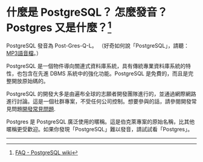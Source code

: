 # 什麼是 PostgreSQL？ 怎麼發音？Postgres 又是什麼？[^1]

PostgreSQL 發音為 Post-Gres-Q-L。 （好奇如何說「PostgreSQL」，請聽：[MP3語音檔](http://www.postgresql.org/files/postgresql.mp3)。）

PostgreSQL 是一個物件導向關連式資料庫系統，具有傳統專業資料庫系統的特性，也包含在先進 DBMS 系統中的強化功能。PostgreSQL 是免費的，而且是完整開放原始碼的。

PostgreSQL 的開發大多是由遍布全球的志願者開發團隊進行的，並通過網際網路進行討論。這是一個社群專案，不受任何公司控制。想要參與的話，請參閱開發常見問題[開發常見問題](https://wiki.postgresql.org/wiki/Developer_FAQ).

Postgres 是 PostgreSQL 廣泛使用的暱稱。這是伯克萊專案的原始名稱，比其他暱稱更受歡迎。如果你發現「PostgreSQL」難以發音，請試試看「Postgres」。

---



[^1]:  [FAQ - PostgreSQL wiki](https://wiki.postgresql.org/wiki/FAQ#What_is_PostgreSQL.3F_How_is_it_pronounced.3F_What_is_Postgres.3F)

